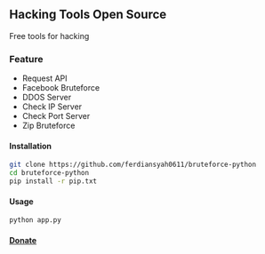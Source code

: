 ## Hacking Tools Open Source
Free tools for hacking
### Feature
- Request API
- Facebook Bruteforce
- DDOS Server
- Check IP Server
- Check Port Server
- Zip Bruteforce
#### Installation
```bash
git clone https://github.com/ferdiansyah0611/bruteforce-python
cd bruteforce-python
pip install -r pip.txt
```
#### Usage

```bash
python app.py
```

#### [Donate](https://commerce.coinbase.com/checkout/e9bc198a-71b3-498b-88bf-b1394c207e70)